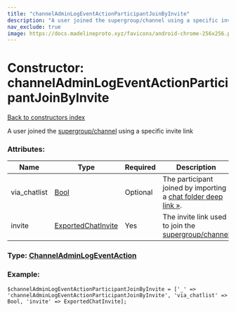 ```yaml
---
title: "channelAdminLogEventActionParticipantJoinByInvite"
description: "A user joined the supergroup/channel using a specific invite link"
nav_exclude: true
image: https://docs.madelineproto.xyz/favicons/android-chrome-256x256.png
---
```

# Constructor: channelAdminLogEventActionParticipantJoinByInvite  
[Back to constructors index](/API_docs/constructors/index.html)



A user joined the [supergroup/channel](https://core.telegram.org/api/channel) using a specific invite link

### Attributes:

| Name     |    Type       | Required | Description |
|----------|---------------|----------|-------------|
|via\_chatlist|[Bool](/API_docs/types/Bool.html) | Optional|The participant joined by importing a [chat folder deep link »](https://core.telegram.org/api/links#chat-folder-links).|
|invite|[ExportedChatInvite](/API_docs/types/ExportedChatInvite.html) | Yes|The invite link used to join the [supergroup/channel](https://core.telegram.org/api/channel)|



### Type: [ChannelAdminLogEventAction](/API_docs/types/ChannelAdminLogEventAction.html)


### Example:

```
$channelAdminLogEventActionParticipantJoinByInvite = ['_' => 'channelAdminLogEventActionParticipantJoinByInvite', 'via_chatlist' => Bool, 'invite' => ExportedChatInvite];
```  
